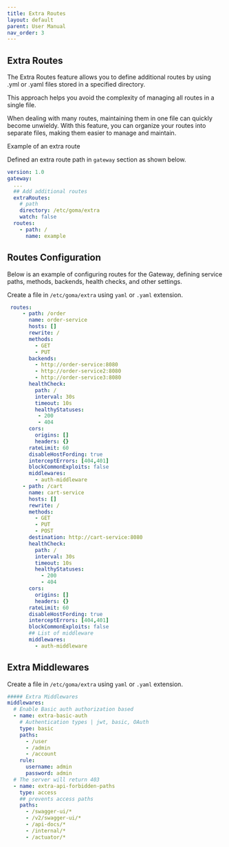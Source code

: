 ```yaml
---
title: Extra Routes
layout: default
parent: User Manual
nav_order: 3
---
```



## Extra Routes

The Extra Routes feature allows you to define additional routes by using .yml or .yaml files stored in a specified directory.

This approach helps you avoid the complexity of managing all routes in a single file.

When dealing with many routes, maintaining them in one file can quickly become unwieldy. With this feature, you can organize your routes into separate files, making them easier to manage and maintain.

Example of an extra route

Defined an extra route path in `gateway` section as shown below.

```yaml
version: 1.0
gateway:
  ...
  ## Add additional routes
  extraRoutes:
    # path
    directory: /etc/goma/extra
    watch: false
  routes:
    - path: /
      name: example
```
## Routes Configuration
Below is an example of configuring routes for the Gateway, defining service paths, methods, backends, health checks, and other settings.

Create a file in `/etc/goma/extra` using `yaml` or `.yaml` extension.

```yaml
 routes:
     - path: /order
       name: order-service
       hosts: []
       rewrite: /
       methods:
         - GET
         - PUT
       backends:
         - http://order-service:8080
         - http://order-service2:8080
         - http://order-service3:8080
       healthCheck:
         path: /
         interval: 30s
         timeout: 10s
         healthyStatuses:
          - 200
          - 404
       cors:
         origins: []
         headers: {}
       rateLimit: 60
       disableHostFording: true
       interceptErrors: [404,401]
       blockCommonExploits: false
       middlewares:
         - auth-middleware
     - path: /cart
       name: cart-service
       hosts: []
       rewrite: /
       methods:
         - GET
         - PUT
         - POST
       destination: http://cart-service:8080
       healthCheck:
         path: /
         interval: 30s
         timeout: 10s
         healthyStatuses:
           - 200
           - 404
       cors:
         origins: []
         headers: {}
       rateLimit: 60
       disableHostFording: true
       interceptErrors: [404,401]
       blockCommonExploits: false
       ## List of middleware
       middlewares:
         - auth-middleware

```

## Extra Middlewares

Create a file in `/etc/goma/extra` using `yaml` or `.yaml` extension.

```yaml
##### Extra Middlewares
middlewares:
  # Enable Basic auth authorization based
  - name: extra-basic-auth
    # Authentication types | jwt, basic, OAuth
    type: basic
    paths:
      - /user
      - /admin
      - /account
    rule:
      username: admin
      password: admin
  # The server will return 403
  - name: extra-api-forbidden-paths
    type: access
    ## prevents access paths
    paths:
      - /swagger-ui/*
      - /v2/swagger-ui/*
      - /api-docs/*
      - /internal/*
      - /actuator/*
```